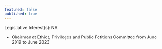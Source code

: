 ```yaml
---
featured: false
published: true
---
```

Legistlative Interest(s): NA

* Chairman at Ethics, Privileges and Public Petitions Committee from June 2019 to June 2023
